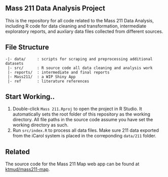 Mass 211 Data Analysis Project
------------------------------

This is the repository for all code related to the Mass 211 Data Analysis, including R code for
data cleaning and transformation, intermediate exploratory reports, and auxliary data files collected
from different sources.

## File Structure

```
-|- data/     : scripts for scraping and preprocessing additional datasets
 |- src/      : R source code all data cleaning and analysis work
 |- reports/  : intermediate and final reports
 |- Mass211/  : a WIP Shiny App
 |- ref       : literature references
```

## Start Working..

1. Double-click `Mass 211.Rproj` to open the project in R Studio. It automatically sets the root folder of this repository as the working directory. All file paths in the source code assume you have set the working directory as such.
2. Run `src/index.R` to process all data files. Make sure 211 data exported from the iCarol system is placed in the correponding `data/211` folder.

## Related

The source code for the Mass 211 Map web app can be found at [ktmud/mass211-map](https://github.com/ktmud/mass211-map).
